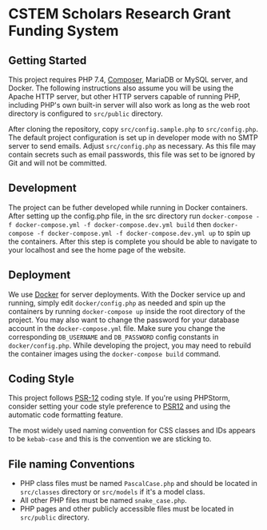 # CSTEM Scholars Research Grant Funding System

## Getting Started

This project requires PHP 7.4, [Composer](https://getcomposer.org/), MariaDB or MySQL server, and Docker. The following
instructions also assume you will be using the Apache HTTP server, but other HTTP servers capable of running PHP,
including PHP's own built-in server will also work as long as the web root directory is configured to `src/public`
directory.

After cloning the repository, copy `src/config.sample.php` to `src/config.php`. The default project configuration is set up in developer
mode with no SMTP server to send emails. Adjust `src/config.php` as necessary. As this file may contain secrets such as
email passwords, this file was set to be ignored by Git and will not be committed.

## Development

The project can be futher developed while running in Docker containers. After setting up the config.php file, in the src directory run `docker-compose -f docker-compose.yml -f docker-compose.dev.yml build` then `docker-compose -f docker-compose.yml -f docker-compose.dev.yml up` to spin up the containers. After this step is complete you should be able to navigate to your localhost and see the home page of the website.

## Deployment

We use [Docker](https://www.docker.com/get-started) for server deployments. With the Docker service up and running,
simply edit `docker/config.php` as needed and spin up the containers by running `docker-compose up` inside the root
directory of the project. You may also want to change the password for your database account in the `docker-compose.yml`
file. Make sure you change the corresponding `DB_USERNAME` and `DB_PASSWORD` config constants in `docker/config.php`.
While developing the project, you may need to rebuild the container images using the `docker-compose build` command.

## Coding Style

This project follows [PSR-12](https://www.php-fig.org/psr/psr-12/) coding style. If you're using PHPStorm, consider
setting your code style preference to [PSR12](https://blog.jetbrains.com/phpstorm/2019/11/phpstorm-2019-3-release/#psr)
and using the automatic code formatting feature.

The most widely used naming convention for CSS classes and IDs appears to be `kebab-case` and this is the convention we
are sticking to.

## File naming Conventions

- PHP class files must be named `PascalCase.php` and should be located in `src/classes` directory or `src/models` if
  it's a model class.
- All other PHP files must be named `snake_case.php`.
- PHP pages and other publicly accessible files must be located in `src/public` directory.
